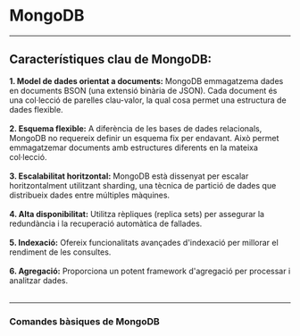 # MongoDB

***

## Característiques clau de MongoDB:

<b>1. Model de dades orientat a documents:</b> MongoDB emmagatzema dades en documents BSON (una extensió binària de JSON). Cada document és una col·lecció de parelles clau-valor, la qual cosa permet una estructura de dades flexible.<br><br>
<b>2. Esquema flexible:</b> A diferència de les bases de dades relacionals, MongoDB no requereix definir un esquema fix per endavant. Això permet emmagatzemar documents amb estructures diferents en la mateixa col·lecció.<br><br>
<b>3. Escalabilitat horitzontal:</b> MongoDB està dissenyat per escalar horitzontalment utilitzant sharding, una tècnica de partició de dades que distribueix dades entre múltiples màquines.<br><br>
<b>4. Alta disponibilitat:</b> Utilitza rèpliques (replica sets) per assegurar la redundància i la recuperació automàtica de fallades.<br><br>
<b>5. Indexació:</b> Ofereix funcionalitats avançades d'indexació per millorar el rendiment de les consultes.<br><br>
<b>6. Agregació:</b> Proporciona un potent framework d'agregació per processar i analitzar dades.<br><br>

 ***
 
### Comandes bàsiques de MongoDB
